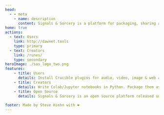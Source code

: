 ```yaml
---
head:
  - - meta
    - name: description
      content: Signals & Sorcery is a platform for packaging, sharing and consuming machine learning operations. Extend applications with self-hosted AI operations. 
home: true 
actions:
  - text: Users
    link: http://dawnet.tools
    type: primary
  - text: Creators
    link: /runes/
    type: secondary
heroImage: ./sas_logo_two.png 
features:
    - title: Users
      details: Install Crucible plugins for audio, video, image & web apps. Find AI Runes and run them anywhere there is a GPU!
    - title: Creators
      details: Write Colab/Jupyter notebooks in Python. Package them as AI Runes, and expose them to Crucible plugins!
    - title: Open Source 
      details: Signals & Sorcery is an open source platform released under the GPL-3.0 license.
    
footer: Made by Steve Hiehn with ❤️
---
```

